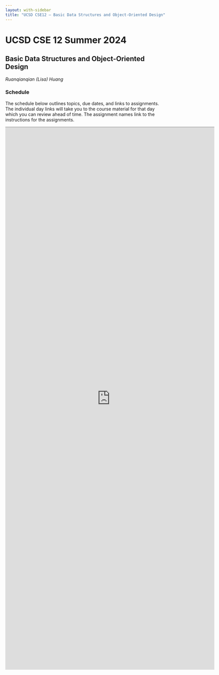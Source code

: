```yaml
---
layout: with-sidebar
title: "UCSD CSE12 – Basic Data Structures and Object-Oriented Design"
---
```


# UCSD CSE 12 Summer 2024
## Basic Data Structures and Object-Oriented Design

_Ruanqianqian (Lisa) Huang_

<a id="b:disc"></a>
<h3>Schedule</h3>

The schedule below outlines topics, due dates, and links to assignments. The
individual day links will take you to the course material for that day which you
can review ahead of time. The assignment names link to the instructions for the
assignments.

<iframe 
style="border: none; border-top: 1px solid grey; border-spacing: 2px"
src="https://docs.google.com/spreadsheets/d/e/2PACX-1vSXMe2VMGWcaotvUxszlkBqKqe2saj2loRSbzmsm85ohn5rMoYpJrOPZ4aSGMY9bUMpxshsej9b3MZY/pubhtml?gid=0&amp;single=true&amp;widget=true&amp;headers=false"
width="130%" height="1700px"
></iframe>